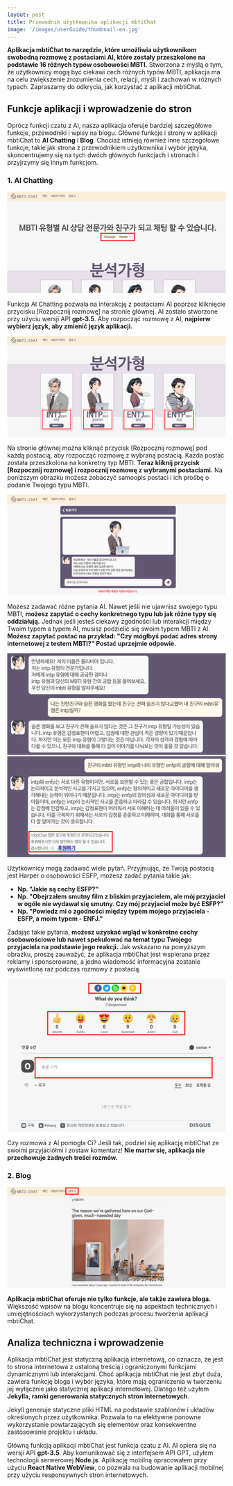 ```yaml
---
layout: post
title: Przewodnik użytkownika aplikacji mbtiChat
image: '/images/userGuide/thumbnail-en.jpg'
---
```


**Aplikacja mbtiChat to narzędzie, które umożliwia użytkownikom swobodną rozmowę z postaciami AI, które zostały przeszkolone na podstawie 16 różnych typów osobowości MBTI.** Stworzona z myślą o tym, że użytkownicy mogą być ciekawi cech różnych typów MBTI, aplikacja ma na celu zwiększenie zrozumienia cech, relacji, myśli i zachowań w różnych typach. Zapraszamy do odkrycia, jak korzystać z aplikacji mbtiChat.

## Funkcje aplikacji i wprowadzenie do stron
Oprócz funkcji czatu z AI, nasza aplikacja oferuje bardziej szczegółowe funkcje, przewodniki i wpisy na blogu. Główne funkcje i strony w aplikacji mbtiChat to **AI Chatting** i **Blog**. Chociaż istnieją również inne szczegółowe funkcje, takie jak strona z przewodnikiem użytkownika i wybór języka, skoncentrujemy się na tych dwóch głównych funkcjach i stronach i przyjrzymy się innym funkcjom.

### 1. AI Chatting
![Wybór języka dla rozmowy AI MBTI](/images/userGuide/1.png)

Funkcja AI Chatting pozwala na interakcję z postaciami AI poprzez kliknięcie przycisku [Rozpocznij rozmowę] na stronie głównej. AI zostało stworzone przy użyciu wersji API **gpt-3.5**. Aby rozpocząć rozmowę z AI, **najpierw wybierz język, aby zmienić język aplikacji.**

![Wybór postaci i kliknięcie przycisku Rozpocznij rozmowę dla rozmowy z AI](/images/userGuide/2.png)

Na stronie głównej można kliknąć przycisk [Rozpocznij rozmowę] pod każdą postacią, aby rozpocząć rozmowę z wybraną postacią. Każda postać została przeszkolona na konkretny typ MBTI. **Teraz kliknij przycisk [Rozpocznij rozmowę] i rozpocznij rozmowę z wybranymi postaciami.** Na poniższym obrazku możesz zobaczyć samoopis postaci i ich prośbę o podanie Twojego typu MBTI.

![Strona czatu z AI MBTI](/images/userGuide/3.png)

Możesz zadawać różne pytania AI. Nawet jeśli nie ujawnisz swojego typu MBTI, **możesz zapytać o cechy konkretnego typu lub jak różne typy się oddziałują.** Jednak jeśli jesteś ciekawy zgodności lub interakcji między Twoim typem a typem AI, musisz podzielić się swoim typem MBTI z AI. **Możesz zapytać postać na przykład: "Czy mógłbyś podać adres strony internetowej z testem MBTI?" Postać uprzejmie odpowie.**

![Przykładowe pytania dla AI MBTI](/images/userGuide/4.png)
![Przykładowe pytania dla AI MBTI](/images/userGuide/5.png)

Użytkownicy mogą zadawać wiele pytań. Przyjmując, że Twoją postacią jest Harper o osobowości ESFP, możesz zadać pytania takie jak:

- **Np. "Jakie są cechy ESFP?"**
- **Np. "Obejrzałem smutny film z bliskim przyjacielem, ale mój przyjaciel w ogóle nie wydawał się smutny. Czy mój przyjaciel może być ESFP?"**
- **Np. "Powiedz mi o zgodności między typem mojego przyjaciela - ESFP, a moim typem - ENFJ."**

Zadając takie pytania, **możesz uzyskać wgląd w konkretne cechy osobowościowe lub nawet spekulować na temat typu Twojego przyjaciela na podstawie jego reakcji.** Jak wskazano na powyższym obrazku, proszę zauważyć, że aplikacja mbtiChat jest wspierana przez reklamy i sponsorowane, a jedna wiadomość informacyjna zostanie wyświetlona raz podczas rozmowy z postacią.

![Udostępnianie, wyrażanie emocji i komentowanie po skorzystaniu z AI MBTI](/images/userGuide/6.png)

Czy rozmowa z AI pomogła Ci? Jeśli tak, podziel się aplikacją mbtiChat ze swoimi przyjaciółmi i zostaw komentarz! **Nie martw się, aplikacja nie przechowuje żadnych treści rozmów.**

### 2. Blog
![Strona bloga w aplikacji mbtiChat](/images/userGuide/7.png)

**Aplikacja mbtiChat oferuje nie tylko funkcje, ale także zawiera bloga.** Większość wpisów na blogu koncentruje się na aspektach technicznych i umiejętnościach wykorzystanych podczas procesu tworzenia aplikacji mbtiChat.

## Analiza techniczna i wprowadzenie
Aplikacja mbtiChat jest statyczną aplikacją internetową, co oznacza, że jest to strona internetowa z ustaloną treścią i ograniczonymi funkcjami dynamicznymi lub interakcjami. Choć aplikacja mbtiChat nie jest zbyt duża, zawiera funkcję bloga i wybór języka, które mają ograniczenia w tworzeniu jej wyłącznie jako statycznej aplikacji internetowej. Dlatego też użyłem **Jekylla, ramki generowania statycznych stron internetowych**.

Jekyll generuje statyczne pliki HTML na podstawie szablonów i układów określonych przez użytkownika. Pozwala to na efektywne ponowne wykorzystanie powtarzających się elementów oraz konsekwentne zastosowanie projektu i układu.

Główną funkcją aplikacji mbtiChat jest funkcja czatu z AI. AI opiera się na wersji API **gpt-3.5**. Aby komunikować się z interfejsem API GPT, użyłem technologii serwerowej **Node.js**. Aplikację mobilną opracowałem przy użyciu **React Native WebView**, co pozwala na budowanie aplikacji mobilnej przy użyciu responsywnych stron internetowych.
